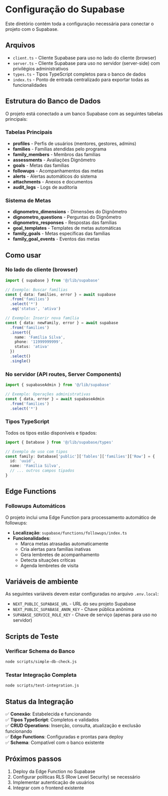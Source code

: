 # Configuração do Supabase

Este diretório contém toda a configuração necessária para conectar o projeto com o Supabase.

## Arquivos

- `client.ts` - Cliente Supabase para uso no lado do cliente (browser)
- `server.ts` - Cliente Supabase para uso no servidor (server-side) com privilégios administrativos
- `types.ts` - Tipos TypeScript completos para o banco de dados
- `index.ts` - Ponto de entrada centralizado para exportar todas as funcionalidades

## Estrutura do Banco de Dados

O projeto está conectado a um banco Supabase com as seguintes tabelas principais:

### Tabelas Principais
- **profiles** - Perfis de usuários (mentores, gestores, admins)
- **families** - Famílias atendidas pelo programa
- **family_members** - Membros das famílias
- **assessments** - Avaliações Dignômetro
- **goals** - Metas das famílias
- **followups** - Acompanhamentos das metas
- **alerts** - Alertas automáticos do sistema
- **attachments** - Anexos e documentos
- **audit_logs** - Logs de auditoria

### Sistema de Metas
- **dignometro_dimensions** - Dimensões do Dignômetro
- **dignometro_questions** - Perguntas do Dignômetro
- **dignometro_responses** - Respostas das famílias
- **goal_templates** - Templates de metas automáticas
- **family_goals** - Metas específicas das famílias
- **family_goal_events** - Eventos das metas

## Como usar

### No lado do cliente (browser)

```typescript
import { supabase } from '@/lib/supabase'

// Exemplo: Buscar famílias
const { data: families, error } = await supabase
  .from('families')
  .select('*')
  .eq('status', 'ativa')

// Exemplo: Inserir nova família
const { data: newFamily, error } = await supabase
  .from('families')
  .insert({
    name: 'Família Silva',
    phone: '11999999999',
    status: 'ativa'
  })
  .select()
  .single()
```

### No servidor (API routes, Server Components)

```typescript
import { supabaseAdmin } from '@/lib/supabase'

// Exemplo: Operações administrativas
const { data, error } = await supabaseAdmin
  .from('families')
  .select('*')
```

### Tipos TypeScript

Todos os tipos estão disponíveis e tipados:

```typescript
import { Database } from '@/lib/supabase/types'

// Exemplo de uso com tipos
const family: Database['public']['Tables']['families']['Row'] = {
  id: 'uuid',
  name: 'Família Silva',
  // ... outros campos tipados
}
```

## Edge Functions

### Followups Automáticos

O projeto inclui uma Edge Function para processamento automático de followups:

- **Localização**: `supabase/functions/followups/index.ts`
- **Funcionalidades**:
  - Marca metas atrasadas automaticamente
  - Cria alertas para famílias inativas
  - Gera lembretes de acompanhamento
  - Detecta situações críticas
  - Agenda lembretes de visita

## Variáveis de ambiente

As seguintes variáveis devem estar configuradas no arquivo `.env.local`:

- `NEXT_PUBLIC_SUPABASE_URL` - URL do seu projeto Supabase
- `NEXT_PUBLIC_SUPABASE_ANON_KEY` - Chave pública anônima
- `SUPABASE_SERVICE_ROLE_KEY` - Chave de serviço (apenas para uso no servidor)

## Scripts de Teste

### Verificar Schema do Banco
```bash
node scripts/simple-db-check.js
```

### Testar Integração Completa
```bash
node scripts/test-integration.js
```

## Status da Integração

✅ **Conexão**: Estabelecida e funcionando  
✅ **Tipos TypeScript**: Completos e validados  
✅ **CRUD Operations**: Inserção, consulta, atualização e exclusão funcionando  
✅ **Edge Functions**: Configuradas e prontas para deploy  
✅ **Schema**: Compatível com o banco existente  

## Próximos passos

1. Deploy da Edge Function no Supabase
2. Configurar políticas RLS (Row Level Security) se necessário
3. Implementar autenticação de usuários
4. Integrar com o frontend existente
